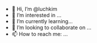 - 👋 Hi, I’m @luchkim
- 👀 I’m interested in ...
- 🌱 I’m currently learning...
- 💞️ I’m looking to collaborate on ...
- 📫 How to reach me: ...

<!---
luchkim/luchkim is a ✨ special ✨ repository because its `README.md` (this file) appears on your GitHub profile.
You can click the Preview link to take a look at your changes.
--->
